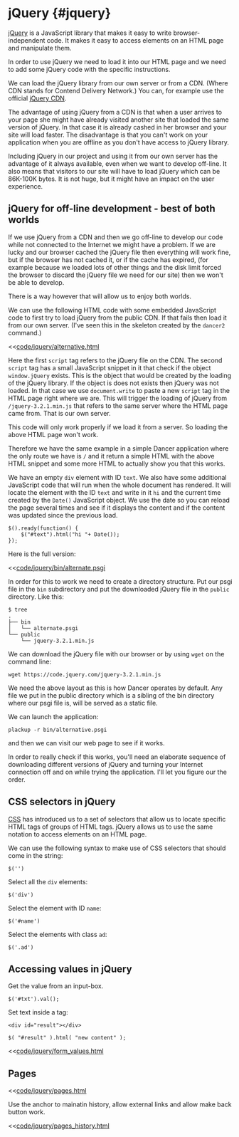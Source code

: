 # jQuery {#jquery}

[jQuery](http://jquery.com/) is a JavaScript library that makes it easy to write browser-independent code. It makes it easy to access elements on an HTML
page and manipulate them.

In order to use jQuery we need to load it into our HTML page and we need to add some jQuery code with the specific instructions.

We can load the jQuery library from our own server or from a CDN. (Where CDN stands for Contend Delivery Network.)
You can, for example use the official [jQuery CDN](https://code.jquery.com/).

The advantage of using jQuery from a CDN is that when a user arrives to your page she might have already visited another site that loaded the same version of jQuery.
In that case it is already cashed in her browser and your site will load faster.
The disadvantage is that you can't work on your application when you are offline as you don't have access to jQuery library.

Including jQuery in our project and using it from our own server has the advantage of it always available, even when we want to develop off-line.
It also means that visitors to our site will have to load jQuery which can be 86K-100K bytes. It is not huge, but it might have an impact on the user experience.

## jQuery for off-line development - best of both worlds

If we use jQuery from a CDN and then we go off-line to develop our code while not connected to the Internet we might have a problem.
If we are lucky and our browser cached the jQuery file then everything will work fine, but if the browser has not cached it, or if the cache has expired,
(for example because we loaded lots of other things and the disk limit forced the browser to discard the jQuery file we need for our site) then
we won't be able to develop.

There is a way however that will allow us to enjoy both worlds.

We can use the following HTML code with some embedded JavaScript code to first try to load jQuery
from the public CDN. If that fails then load it from our own server. (I've seen this in the skeleton created by the `dancer2` command.)

<<[code/jquery/alternative.html](code/jquery/alternative.html)

Here the first `script` tag refers to the jQuery file on the CDN.
The second `script` tag has a small JavaScript snippet in it that check if the object `window.jQuery` exists.
This is the object that would be created by the loading of the jQuery library.
If the object is does not exists then jQuery was not loaded. In that case we use `document.write` to paste a new `script` tag
in the HTML page right where we are. This will trigger the loading of jQuery from `/jquery-3.2.1.min.js` that refers to the
same server where the HTML page came from. That is our own server.

This code will only work properly if we load it from a server. So loading the above HTML page won't work.

Therefore we have the same example in a simple Dancer application where the only route we have is `/` and it return
a simple HTML with the above HTML snippet and some more HTML to actually show you that this works.

We have an empty `div` element with ID `text`. We also have some additional JavaScript code that will run when the whole document has rendered.
It will locate the element with the ID `text` and write in it `hi` and the current time created by the `Date()` JavaScript object.
We use the date so you can reload the page several times and see if it displays the content and if the content was updated since the previous load.

```
$().ready(function() {
    $("#text").html("hi "+ Date());
});
```

Here is the full version:

<<[code/jquery/bin/alternate.psgi](code/jquery/bin/alternate.psgi)

In order for this to work we need to create a directory structure. Put our psgi file in the `bin` subdirectory
and put the downloaded jQuery file in the `public` directory. Like this:

```
$ tree
.
├── bin
│   └── alternate.psgi
└── public
    └── jquery-3.2.1.min.js
```

We can download the jQuery file with our browser or by using `wget` on the command line:

```
wget https://code.jquery.com/jquery-3.2.1.min.js
```

We need the above layout as this is how Dancer operates by default. Any file we put in the public directory which is a
sibling of the bin directory where our psgi file is, will be served as a static file.

We can launch the application:

```
plackup -r bin/alternative.psgi
```

and then we can visit our web page to see if it works.

In order to really check if this works, you'll need an elaborate sequence of downloading different versions of jQuery and turning your Internet connection off and on
while trying the application. I'll let you figure our the order.

## CSS selectors in jQuery

[CSS](#css) has introduced us to a set of selectors that allow us to locate specific HTML tags of groups of HTML tags. jQuery allows us to use the same notation
to access elements on an HTML page.

We can use the following syntax to make use of CSS selectors that should come in the string:

```
$('')
```

Select all the `div` elements:

```
$('div')
```

Select the element with ID `name`:

```
$('#name')
```

Select the elements with class `ad`:

```
$('.ad')
```


## Accessing values in jQuery

Get the value from an input-box.

```
$('#txt').val();
```

Set text inside a tag:

```
<div id="result"></div>
```

```
$( "#result" ).html( "new content" );
```

<<[code/jquery/form_values.html](code/jquery/form_values.html)

## Pages

<<[code/jquery/pages.html](code/jquery/pages.html)

Use the anchor to mainatin history, allow external links and allow make back button work.

<<[code/jquery/pages_history.html](code/jquery/pages_history.html)


